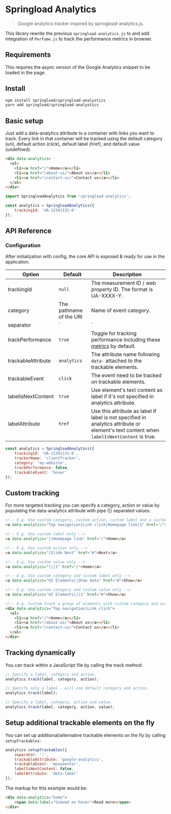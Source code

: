 # Springload Analytics

> Google analytics tracker inspired by springload-analytics.js.

This library rewrite the previous `springload-analytics.js` to and add integration of `Perfume.js` to track the performance metrics in browser. 

## Requirements

This requires the async version of the Google Analytics snippet to be loaded in the page.

## Install

```bash
npm install springload/springload-analystics
yarn add springload/springload-analystics
```

## Basic setup

Just add a data-analytics attribute to a container with links you want to track. Every link in that container will be tracked using the default category (uri), default action (click), default label (href), and default value (undefined).

```html
<div data-analytics>
  <ul>
    <li><a href="/">Home</a></li>
    <li><a href="/about-us/">About us</a></li>
    <li><a href="/contact-us/">Contact us</a></li>
  </ul>
</div>
```

```javascript
import SpringloadAnalytics from 'springload-analytics';

const analytics = SpringloadAnalytics({
    trackingId: 'UA-12341131-6'
});
```

## API Reference

### Configuration

After initialization with config, the core API is exposed & ready for use in the application.

| Option | Default | Description |
|--------|---------|-------------|
| trackingId | `null` | The measurement ID / web property ID. The format is UA-XXXX-Y. |
| category | The pathname of the URI | Name of event category. |
| separator | `|` | The charactor used to separate the content of `data-analytics` attribute into tracking variables `category`, `action`, `label` and `value`. |
| trackPerformance | `true` | Toggle for tracking performance  including these [metrics](https://github.com/zizzamia/perfume.js#web-vitals-score) by default. |
| trackableAttribute | `analytics` | The attribute name following `data-` attached to the trackable elements. |
| trackableEvent | `click` | The event need to be tracked on trackable elements. |
| labelIsNextContent | `true` | Use element's text content as label if it's not specified in analytics attribute. |
| labelAttribute | `href` | Use this attribute as label if label is not specified in analytics attribute or element's text content when `labelIsNextContent` is true. |

```javascript
const analytics = SpringloadAnalytics({
    trackingId: 'UA-12341131-6',
    trackerName: 'clientTracker',
    category: 'my-website',
    trackPerformance: false,
    trackableEvent: 'hover'
});
```

## Custom tracking

For more targeted tracking you can specify a category, action or value by populating the data-analytics attribute with pipe (|) separated values.

```html
<!-- E.g. Use custom category, custom action, custom label and a custom value -->
<a data-analytics="Top navigation|Link click|Homepage link|1" href="/">Home</a>

<!-- E.g. Use custom label only -->
<a data-analytics="||Homepage link" href="/">Home</a>

<!-- E.g. Use custom action only -->
<a data-analytics="|Slide Next" href="#">Next</a>

<!-- E.g. Use custom value only -->
<a data-analytics="|||1" href="/">Home</a>

<!-- E.g. Use custom category and custom label only -->
<a data-analytics="UI Elements||Show data" href="#">Show</a>

<!-- E.g. Use custom category and custom value only -->
<a data-analytics="UI Elements|||1" href="#">Show</a>

<!-- E.g. Custom track a group of elements with custom category and action -->
<div data-analytics="Top navigation|Link click">
  <ul>
    <li><a href="/">Home</a></li>
    <li><a href="/about-us/">About us</a></li>
    <li><a href="/contact-us/">Contact us</a></li>
  </ul>
</div>
```

## Tracking dynamically

You can track within a JavaScript file by calling the track method:

```javascript
// Specify a label, category and action.
analytics.track(label, category, action);

// Specify only a label - will use default category and action.
analytics.track(label);

// Specify a label, category, action and value.
analytics.track(label, category, action, value);
```

## Setup additional trackable elements on the fly

You can set up additional/alternative trackable elements on the fly by calling `setupTrackables`:

```javascript
analytics.setupTrackables({
    separator: ':',
    trackableAttribute: 'google-analytics',
    trackableEvent: 'mouseenter',
    labelIsNextContent: false,
    labelAttribute: 'data-label'
});
```

The markup for this example would be:

```html
<div data-analytics="home">
    <span data-label="Viewed on hover">Read more</span>
</div>
```